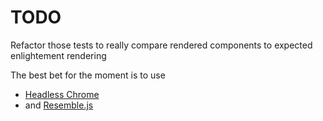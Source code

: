 # TODO

Refactor those tests to really compare rendered components to expected enlightement rendering

The best bet for the moment is to use

* [Headless Chrome](https://developers.google.com/web/updates/2017/06/headless-karma-mocha-chai)
* and [Resemble.js](https://github.com/Huddle/Resemble.js)